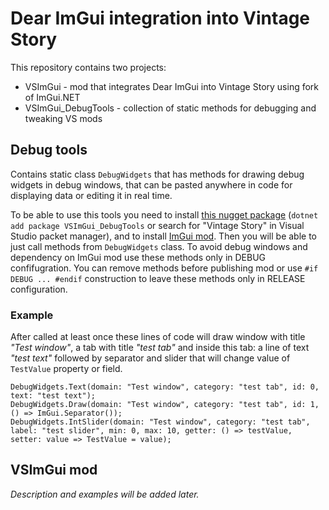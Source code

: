 # Dear ImGui integration into Vintage Story
This repository contains two projects:
- VSImGui - mod that integrates Dear ImGui into Vintage Story using fork of ImGui.NET
- VSImGui_DebugTools - collection of static methods for debugging and tweaking VS mods

## Debug tools
Contains static class `DebugWidgets` that has methods for drawing debug widgets in debug windows,
that can be pasted anywhere in code for displaying data or editing it in real time.

To be able to use this tools you need to install
[this nugget package](https://www.nuget.org/packages/VSImGui_DebugTools)
(`dotnet add package VSImGui_DebugTools` or search for "Vintage Story" in Visual Studio packet manager),
and to install [ImGui mod](https://mods.vintagestory.at/imgui). Then you will be able to just call methods
from `DebugWidgets` class. To avoid debug windows and dependency on ImGui mod use these methods only in DEBUG
confifugration. You can remove methods before publishing mod or use `#if DEBUG ... #endif` construction to
leave these methods only in RELEASE configuration.

### Example

After called at least once these lines of code will draw window with title _"Test window"_,
a tab with title _"test tab"_ and inside this tab: a line of text _"test text"_ followed by separator
and slider that will change value of `TestValue` property or field.

    DebugWidgets.Text(domain: "Test window", category: "test tab", id: 0, text: "test text");
    DebugWidgets.Draw(domain: "Test window", category: "test tab", id: 1, () => ImGui.Separator());
    DebugWidgets.IntSlider(domain: "Test window", category: "test tab", label: "test slider", min: 0, max: 10, getter: () => testValue, setter: value => TestValue = value);

## VSImGui mod

_Description and examples will be added later._
